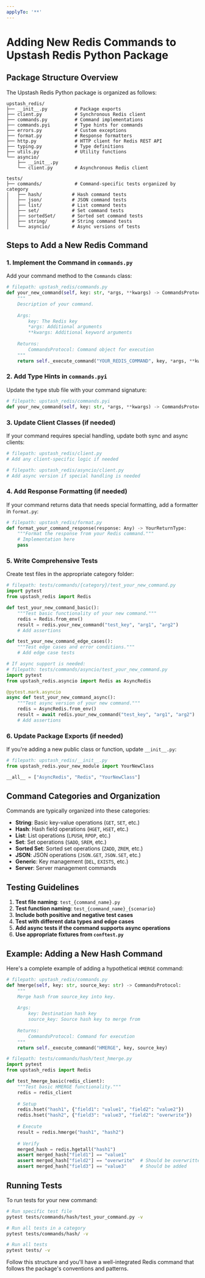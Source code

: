 ```yaml
---
applyTo: '**'
---
```

# Adding New Redis Commands to Upstash Redis Python Package

## Package Structure Overview

The Upstash Redis Python package is organized as follows:

```
upstash_redis/
├── __init__.py          # Package exports
├── client.py            # Synchronous Redis client
├── commands.py          # Command implementations
├── commands.pyi         # Type hints for commands
├── errors.py            # Custom exceptions
├── format.py            # Response formatters
├── http.py              # HTTP client for Redis REST API
├── typing.py            # Type definitions
├── utils.py             # Utility functions
└── asyncio/
    ├── __init__.py
    └── client.py        # Asynchronous Redis client

tests/
├── commands/            # Command-specific tests organized by category
│   ├── hash/           # Hash command tests
│   ├── json/           # JSON command tests
│   ├── list/           # List command tests
│   ├── set/            # Set command tests
│   ├── sortedSet/      # Sorted set command tests
│   ├── string/         # String command tests
│   └── asyncio/        # Async versions of tests
```

## Steps to Add a New Redis Command

### 1. Implement the Command in `commands.py`

Add your command method to the `Commands` class:

```python
# filepath: upstash_redis/commands.py
def your_new_command(self, key: str, *args, **kwargs) -> CommandsProtocol:
    """
    Description of your command.
    
    Args:
        key: The Redis key
        *args: Additional arguments
        **kwargs: Additional keyword arguments
    
    Returns:
        CommandsProtocol: Command object for execution
    """
    return self._execute_command("YOUR_REDIS_COMMAND", key, *args, **kwargs)
```

### 2. Add Type Hints in `commands.pyi`

Update the type stub file with your command signature:

```python
# filepath: upstash_redis/commands.pyi
def your_new_command(self, key: str, *args, **kwargs) -> CommandsProtocol: ...
```

### 3. Update Client Classes (if needed)

If your command requires special handling, update both sync and async clients:

```python
# filepath: upstash_redis/client.py
# Add any client-specific logic if needed

# filepath: upstash_redis/asyncio/client.py  
# Add async version if special handling is needed
```

### 4. Add Response Formatting (if needed)

If your command returns data that needs special formatting, add a formatter in `format.py`:

```python
# filepath: upstash_redis/format.py
def format_your_command_response(response: Any) -> YourReturnType:
    """Format the response from your Redis command."""
    # Implementation here
    pass
```

### 5. Write Comprehensive Tests

Create test files in the appropriate category folder:

```python
# filepath: tests/commands/{category}/test_your_new_command.py
import pytest
from upstash_redis import Redis

def test_your_new_command_basic():
    """Test basic functionality of your new command."""
    redis = Redis.from_env()
    result = redis.your_new_command("test_key", "arg1", "arg2")
    # Add assertions

def test_your_new_command_edge_cases():
    """Test edge cases and error conditions."""
    # Add edge case tests

# If async support is needed:
# filepath: tests/commands/asyncio/test_your_new_command.py
import pytest
from upstash_redis.asyncio import Redis as AsyncRedis

@pytest.mark.asyncio
async def test_your_new_command_async():
    """Test async version of your new command."""
    redis = AsyncRedis.from_env()
    result = await redis.your_new_command("test_key", "arg1", "arg2")
    # Add assertions
```

### 6. Update Package Exports (if needed)

If you're adding a new public class or function, update `__init__.py`:

```python
# filepath: upstash_redis/__init__.py
from upstash_redis.your_new_module import YourNewClass

__all__ = ["AsyncRedis", "Redis", "YourNewClass"]
```

## Command Categories and Organization

Commands are typically organized into these categories:

- **String**: Basic key-value operations (`GET`, `SET`, etc.)
- **Hash**: Hash field operations (`HGET`, `HSET`, etc.)
- **List**: List operations (`LPUSH`, `RPOP`, etc.)
- **Set**: Set operations (`SADD`, `SREM`, etc.)
- **Sorted Set**: Sorted set operations (`ZADD`, `ZREM`, etc.)
- **JSON**: JSON operations (`JSON.GET`, `JSON.SET`, etc.)
- **Generic**: Key management (`DEL`, `EXISTS`, etc.)
- **Server**: Server management commands

## Testing Guidelines

1. **Test file naming**: `test_{command_name}.py`
2. **Test function naming**: `test_{command_name}_{scenario}`
3. **Include both positive and negative test cases**
4. **Test with different data types and edge cases**
5. **Add async tests if the command supports async operations**
6. **Use appropriate fixtures from `conftest.py`**

## Example: Adding a New Hash Command

Here's a complete example of adding a hypothetical `HMERGE` command:

```python
# filepath: upstash_redis/commands.py
def hmerge(self, key: str, source_key: str) -> CommandsProtocol:
    """
    Merge hash from source_key into key.
    
    Args:
        key: Destination hash key
        source_key: Source hash key to merge from
    
    Returns:
        CommandsProtocol: Command for execution
    """
    return self._execute_command("HMERGE", key, source_key)
```

```python
# filepath: tests/commands/hash/test_hmerge.py
import pytest
from upstash_redis import Redis

def test_hmerge_basic(redis_client):
    """Test basic HMERGE functionality."""
    redis = redis_client
    
    # Setup
    redis.hset("hash1", {"field1": "value1", "field2": "value2"})
    redis.hset("hash2", {"field3": "value3", "field2": "overwrite"})
    
    # Execute
    result = redis.hmerge("hash1", "hash2")
    
    # Verify
    merged_hash = redis.hgetall("hash1")
    assert merged_hash["field1"] == "value1"
    assert merged_hash["field2"] == "overwrite"  # Should be overwritten
    assert merged_hash["field3"] == "value3"     # Should be added
```

## Running Tests

To run tests for your new command:

```bash
# Run specific test file
pytest tests/commands/hash/test_your_command.py -v

# Run all tests in a category
pytest tests/commands/hash/ -v

# Run all tests
pytest tests/ -v
```

Follow this structure and you'll have a well-integrated Redis command that follows the package's conventions and patterns.